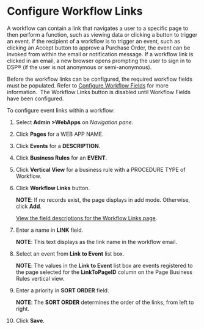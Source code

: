 # Configure Workflow Links

A workflow can contain a link that navigates a user to a specific page
to then perform a function, such as viewing data or clicking a button to
trigger an event. If the recipient of a workflow is to trigger an event,
such as clicking an Accept button to approve a Purchase Order, the event
can be invoked from within the email or notification message. If a
workflow link is clicked in an email, a new browser opens prompting the
user to sign in to DSP® (if the user is not anonymous or
semi-anonymous).

Before the workflow links can be configured, the required workflow
fields must be populated. Refer to [Configure Workflow
Fields](Configure_Workflow_Fields.htm) for more information.  The
Workflow Links button is disabled until Workflow Fields have been
configured.

To configure event links within a workflow:

1.  Select **Admin \>WebApps** on *Navigation pane*.

2.  Click **Pages** for a WEB APP NAME.

3.  Click **Events** for a **DESCRIPTION**.

4.  Click **Business Rules** for an **EVENT**.

5.  Click **Vertical View** for a business rule with a PROCEDURE TYPE of
    Workflow.

6.  Click **Workflow Links** button.
    
    **NOTE**: If no records exist, the page displays in add mode.
    Otherwise, click **Add**.
    
    [View the field descriptions for the Workflow Links
    page](../Page_Desc/Workflow_Links.htm).

7.  Enter a name in **LINK** field.
    
    **NOTE**: This text displays as the link name in the workflow email.

8.  Select an event from **Link to Event** list box.
    
    **NOTE**: The values in the **Link to Event** list box are events
    registered to the page selected for the **LinkToPageID** column on
    the Page Business Rules vertical view.

9.  Enter a priority in **SORT ORDER** field.
    
    **NOTE**: The **SORT ORDER** determines the order of the links, from
    left to right.

10. Click **Save**.
